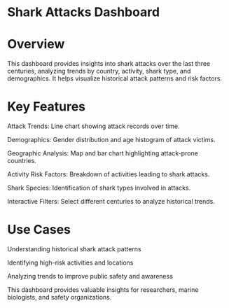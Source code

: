 # Shark Attacks Dashboard
# Overview
This dashboard provides insights into shark attacks over the last three centuries, analyzing trends by country, activity, shark type, and demographics. It helps visualize historical attack patterns and risk factors.

# Key Features
Attack Trends: Line chart showing attack records over time.

Demographics: Gender distribution and age histogram of attack victims.

Geographic Analysis: Map and bar chart highlighting attack-prone countries.

Activity Risk Factors: Breakdown of activities leading to shark attacks.

Shark Species: Identification of shark types involved in attacks.

Interactive Filters: Select different centuries to analyze historical trends.

# Use Cases
Understanding historical shark attack patterns

Identifying high-risk activities and locations

Analyzing trends to improve public safety and awareness

This dashboard provides valuable insights for researchers, marine biologists, and safety organizations.

